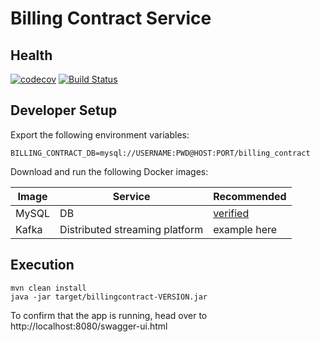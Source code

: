 # Billing Contract Service

## Health
[![codecov](https://codecov.io/gh/wesjordan/billingcontract/branch/master/graph/badge.svg)](https://codecov.io/gh/wesjordan/billingcontract) [![Build Status](https://travis-ci.org/wesjordan/billingcontract.svg?branch=master)](https://travis-ci.org/wesjordan/billingcontract)

## Developer Setup
Export the following environment variables:
```
BILLING_CONTRACT_DB=mysql://USERNAME:PWD@HOST:PORT/billing_contract
```

Download and run the following Docker images:

Image   |   Service    | Recommended 
------- | ------------ |-------------
MySQL | DB | [verified](https://hub.docker.com/_/mysql/) 
Kafka | Distributed streaming platform | example here


## Execution
```
mvn clean install
java -jar target/billingcontract-VERSION.jar
```
To confirm that the app is running, head over to http://localhost:8080/swagger-ui.html 